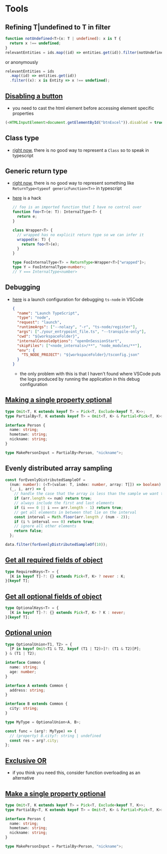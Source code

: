 # Tools

## Refining T|undefined to T in filter

```ts
function notUndefined<T>(x: T | undefined): x is T {
  return x !== undefined;
}
relevantEntities = ids.map((id) => entities.get(id)).filter(notUndefined);
```

or anonymously

```ts
relevantEntities = ids
  .map((id) => entities.get(id))
  .filter((x): x is Entity => x !== undefined);
```

## [Disabling a button](https://stackoverflow.com/questions/31635975/how-to-enble-disable-a-button-in-typescript-1-5/31640983)

- you need to cast the html element before accessing element specific properties

```ts
(<HTMLInputElement>document.getElementById("btnExcel")).disabled = true;
```

## Class type

- [right now](https://github.com/microsoft/TypeScript/issues/17572), there is no good way to represent a `Class` so to speak in typescript

## Generic return type

- [right now](https://github.com/microsoft/TypeScript/issues/37181), there is no good way to represent something like `ReturnType<typeof genericFunction<T>>` in typescript
- [here](https://stackoverflow.com/a/64919133/16236573) is a hack

  ```ts
  // foo is an imported function that I have no control over
  function foo<T>(e: T): InternalType<T> {
    return e;
  }

  class Wrapper<T> {
    // wrapped has no explicit return type so we can infer it
    wrapped(e: T) {
      return foo<T>(e);
    }
  }

  type FooInternalType<T> = ReturnType<Wrapper<T>["wrapped"]>;
  type Y = FooInternalType<number>;
  // Y === InternalType<number>
  ```

## Debugging

- [here](https://gist.github.com/cecilemuller/2963155d0f249c1544289b78a1cdd695#gistcomment-3376582) is a launch configuration for debugging `ts-node` in VSCode

  ```json
  {
    "name": "Launch TypeScript",
    "type": "node",
    "request": "launch",
    "runtimeArgs": ["--nolazy", "-r", "ts-node/register"],
    "args": ["./your_entrypoint_file.ts", "--transpile-only"],
    "cwd": "${workspaceFolder}",
    "internalConsoleOptions": "openOnSessionStart",
    "skipFiles": ["<node_internals>/**", "node_modules/**"],
    "env": {
      "TS_NODE_PROJECT": "${workspaceFolder}/tsconfig.json"
    }
  }
  ```

  - the only problem with this is that I haven't found where VSCode puts the logs produced by running the application in this debug configuration

## [Making a single property optional](https://stackoverflow.com/questions/43159887/make-a-single-property-optional-in-typescript)

```ts
type Omit<T, K extends keyof T> = Pick<T, Exclude<keyof T, K>>;
type PartialBy<T, K extends keyof T> = Omit<T, K> & Partial<Pick<T, K>>;

interface Person {
  name: string;
  hometown: string;
  nickname: string;
}

type MakePersonInput = PartialBy<Person, "nickname">;
```

## Evenly distributed array sampling

```ts
const forEvenlyDistributedSampleOf =
  (num: number): (<T>(value: T, index: number, array: T[]) => boolean) =>
  (_, i, arr) => {
    // handle the case that the array is less than the sample we want to collect
    if (arr.length <= num) return true;
    // always include the first and last elements
    if (i === 0 || i === arr.length - 1) return true;
    // get all elements in between that lie on the interval
    const interval = Math.floor(arr.length / (num - 2));
    if (i % interval === 0) return true;
    // ignore all other elements
    return false;
  };

data.filter(forEvenlyDistributedSampleOf(10));
```

## [Get all required fields of object](https://stackoverflow.com/questions/52984808/is-there-a-way-to-get-all-required-properties-of-a-typescript-object)

```ts
type RequiredKeys<T> = {
  [K in keyof T]-?: {} extends Pick<T, K> ? never : K;
}[keyof T];
```

## [Get all optional fields of object](https://stackoverflow.com/questions/52984808/is-there-a-way-to-get-all-required-properties-of-a-typescript-object)

```ts
type OptionalKeys<T> = {
  [K in keyof T]-?: {} extends Pick<T, K> ? K : never;
}[keyof T];
```

## [Optional union](https://github.com/microsoft/TypeScript/issues/35263#issuecomment-995108422)

```ts
type OptionalUnion<T1, T2> = {
  [P in keyof Omit<T1 & T2, keyof (T1 | T2)>]?: (T1 & T2)[P];
} & (T1 | T2);

interface Common {
  name: string;
  age: number;
}

interface A extends Common {
  address: string;
}

interface B extends Common {
  city: string;
}

type MyType = OptionalUnion<A, B>;

const func = (arg?: MyType) => {
  // (property) B.city?: string | undefined
  const res = arg?.city;
};
```

## [Exclusive OR](https://github.com/Microsoft/TypeScript/issues/14094)

- if you think you need this, consider function overloading as an alternative

## [Make a single property optional](https://stackoverflow.com/questions/43159887/make-a-single-property-optional-in-typescript)

```ts
type Omit<T, K extends keyof T> = Pick<T, Exclude<keyof T, K>>;
type PartialBy<T, K extends keyof T> = Omit<T, K> & Partial<Pick<T, K>>;

interface Person {
  name: string;
  hometown: string;
  nickname: string;
}

type MakePersonInput = PartialBy<Person, "nickname">;
```
